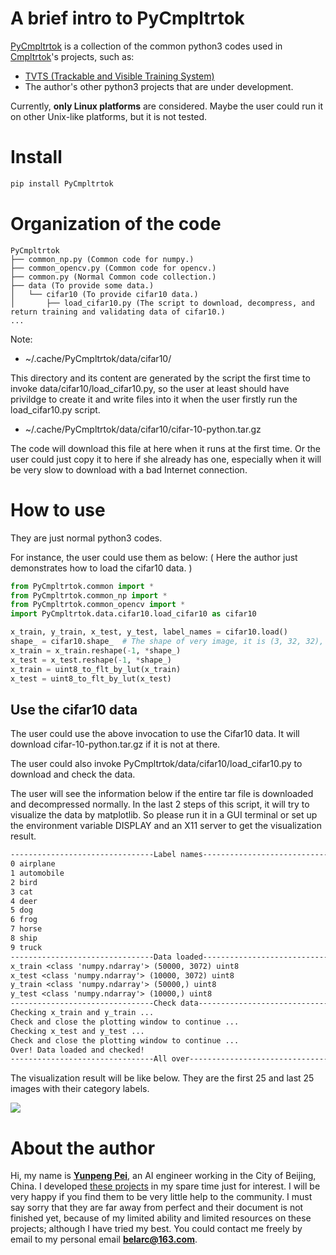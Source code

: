 # A brief intro to PyCmpltrtok

[PyCmpltrtok](https://github.com/cmpltrtok20/PyCmpltrtok) is a collection of the common python3 codes used in [Cmpltrtok](https://github.com/cmpltrtok20)'s projects, such as:

* [TVTS (Trackable and Visible Training System)](https://github.com/cmpltrtok20/tvts)
* The author's other python3 projects that are under development.

Currently, **only Linux platforms** are considered. Maybe the user could run it on other Unix-like platforms, but it is not tested.

# Install

```bash
pip install PyCmpltrtok
```

# Organization of the code

```
PyCmpltrtok
├── common_np.py (Common code for numpy.)
├── common_opencv.py (Common code for opencv.)
├── common.py (Normal Common code collection.)
├── data (To provide some data.)
│   └── cifar10 (To provide cifar10 data.)
│       ├── load_cifar10.py (The script to download, decompress, and return training and validating data of cifar10.)
...
```

Note: 

 - ~/.cache/PyCmpltrtok/data/cifar10/

This directory and its content are generated by the script the first time to invoke data/cifar10/load\_cifar10.py, so the user at least should have privildge to create it and write files into it when the user firstly run the load_cifar10.py script.

 - ~/.cache/PyCmpltrtok/data/cifar10/cifar-10-python.tar.gz

The code will download this file at here when it runs at the first time. Or the user could just copy it to here if she already has one, especially when it will be very slow to download with a bad Internet connection.

# How to use

They are just normal python3 codes.

For instance, the user could use them as below: ( Here the author just demonstrates how to load the cifar10 data. )

```python
from PyCmpltrtok.common import *
from PyCmpltrtok.common_np import *
from PyCmpltrtok.common_opencv import *
import PyCmpltrtok.data.cifar10.load_cifar10 as cifar10

x_train, y_train, x_test, y_test, label_names = cifar10.load()
shape_ = cifar10.shape_  # The shape of very image, it is (3, 32, 32), i.e. (C, H, W).
x_train = x_train.reshape(-1, *shape_)
x_test = x_test.reshape(-1, *shape_)
x_train = uint8_to_flt_by_lut(x_train)
x_test = uint8_to_flt_by_lut(x_test)
```

## Use the cifar10 data

The user could use the above invocation to use the Cifar10 data. It will download cifar-10-python.tar.gz if it is not at there.

The user could also invoke PyCmpltrtok/data/cifar10/load_cifar10.py to download and check the data.

The user will see the information below if the entire tar file is downloaded and decompressed normally. In the last 2 steps of this script, it will try to visualize the data by matplotlib. So please run it in a GUI terminal or set up the environment variable DISPLAY and an X11 server to get the visualization result.

```txt
--------------------------------Label names--------------------------------
0 airplane
1 automobile
2 bird
3 cat
4 deer
5 dog
6 frog
7 horse
8 ship
9 truck
--------------------------------Data loaded--------------------------------
x_train <class 'numpy.ndarray'> (50000, 3072) uint8
x_test <class 'numpy.ndarray'> (10000, 3072) uint8
y_train <class 'numpy.ndarray'> (50000,) uint8
y_test <class 'numpy.ndarray'> (10000,) uint8
--------------------------------Check data--------------------------------
Checking x_train and y_train ...
Check and close the plotting window to continue ...
Checking x_test and y_test ...
Check and close the plotting window to continue ...
Over! Data loaded and checked!
--------------------------------All over--------------------------------
```

The visualization result will be like below. They are the first 25 and last 25 images with their category labels.

<img src="res/cifar10-visualization.png">

# About the author

Hi, my name is [**Yunpeng Pei**](https://github.com/cmpltrtok20), an AI engineer working in the City of Beijing, China. I developed [these projects](https://github.com/cmpltrtok20?tab=repositories) in my spare time just for interest. I will be very happy if you find them to be very little help to the community. I must say sorry that they are far away from perfect and their document is not finished yet, because of my limited ability and limited resources on these projects; although I have tried my best. You could contact me freely by email to my personal email **belarc@163.com**.

